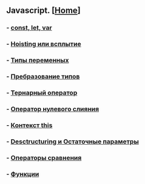 ## Javascript. [[Home](../Readme.md)]

### - [const, let, var](./const-let-var.md)

### - [Hoisting или всплытие](./hoisting.md)

### - [Типы переменных](./variables.md)

### - [Пребразование типов](./type-conversions.md)

### - [Тернарный оператор](./if-else-ternar.md)

### - [Оператор нулевого слияния](./nullish-coalescing-operator.md)

### - [Контекст this](./this.md)

### - [Desctructuring и Остаточные параметры ](./desctructuring.md)

### - [Операторы сравнения](./comparision.md)

### - [Функции](./all-functions.md)
